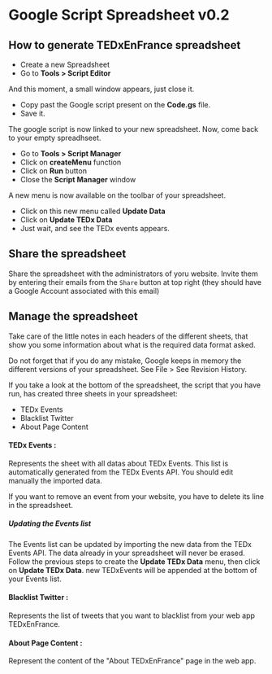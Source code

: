 Google Script Spreadsheet v0.2
==============================

How to generate TEDxEnFrance spreadsheet
-------------------------------------
- Create a new Spreadsheet
- Go to **Tools > Script Editor**

And this moment, a small window appears, just close it.

- Copy past the Google script present on the **Code.gs** file.
- Save it.

The google script is now linked to your new spreadsheet.
Now, come back to your empty spreadhseet.

- Go to **Tools > Script Manager**
- Click on **createMenu** function
- Click on **Run** button
- Close the **Script Manager** window

A new menu is now available on the toolbar of your spreadsheet.

- Click on this new menu called **Update Data**
- Click on **Update TEDx Data**
- Just wait, and see the TEDx events appears.

Share the spreadsheet
---------------------
Share the spreadsheet with the administrators of yoru website. Invite them by entering their emails from the `Share` button at top right (they should have a Google Account associated with this email)

Manage the spreadsheet
----------------------

Take care of the little notes in each headers of the different sheets, that show you some information about what is the required data format asked.

Do not forget that if you do any mistake, Google keeps in memory the different versions of your spreadsheet. See File > See Revision History.

If you take a look at the bottom of the spreadsheet, the script that you have run, has created three sheets in your spreadsheet:
  + TEDx Events
  + Blacklist Twitter
  + About Page Content

#### TEDx Events :
Represents the sheet with all datas about TEDx Events. This list is automatically generated from the TEDx Events API. You should edit manually the imported data.

If you want to remove an event from your website, you have to delete its line in the spreadsheet.

##### Updating the Events list
The Events list can be updated by importing the new data from the TEDx Events API. The data already in your spreadsheet will never be erased.
Follow the previous steps to create the **Update TEDx Data** menu, then click on **Update TEDx Data**. new TEDxEvents will be appended at the bottom of your Events list.

#### Blacklist Twitter :
Represents the list of tweets that you want to blacklist from your web app TEDxEnFrance.

#### About Page Content :
Represent the content of the "About TEDxEnFrance" page in the web app.


